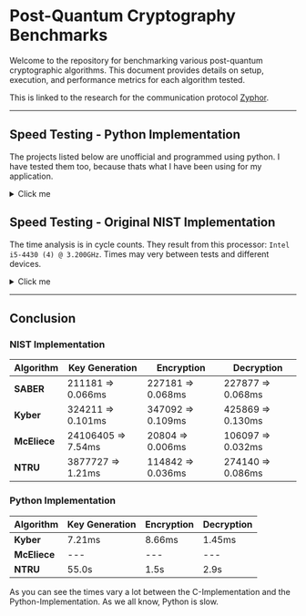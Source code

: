 # Post-Quantum Cryptography Benchmarks

Welcome to the repository for benchmarking various post-quantum cryptographic algorithms. This document provides details on setup, execution, and performance metrics for each algorithm tested.

This is linked to the research for the communication protocol [Zyphor](https://github.com/ProtDos/Zyphor).

---

## Speed Testing - Python Implementation
The projects listed below are unofficial and programmed using python. I have tested them too, because thats what I have been using for my application.
<details>
  <summary>Click me</summary>

### Kyber

#### Overview
Kyber is a lattice-based KEM that offers strong security guarantees and high performance, making it suitable for post-quantum cryptographic applications.
- Official Website: [Crystals Project](https://pq-crystals.org/kyber/)
- Reference Implementation: [Download GitHub](https://github.com/GiacomoPope/kyber-py)
- Documentation: [Specification (PDF)](https://pq-crystals.org/kyber/data/kyber-specification-round3-20210804.pdf)

#### Testing
```bash
cd Python_implementation/kyber/src
python3 benchmark_kyber.py
```

#### Performance Metrics
The table below shows the performance for various parameter sets:

```text
--------------------------------------------------------------------------------
   Params    |  keygen  |  keygen/s  |  encap  |  encap/s  |  decap  |  decap/s
--------------------------------------------------------------------------------
 Kyber512    |   2.83ms |     353.25 |  3.92ms |    255.35 |  5.62ms |  177.84 |
 Kyber768    |   4.79ms |     208.98 |  6.05ms |    165.38 |  8.31ms |  120.34 |
 Kyber1024   |   7.21ms |     138.68 |  8.66ms |    115.54 | 11.45ms |   87.35 |
```
The `Kyber1024` parameter set is the one that we'll take to compare to the other algorithms, as it's the most secure and also [recommended one](https://nvlpubs.nist.gov/nistpubs/FIPS/NIST.FIPS.203.pdf) (page 39).

---

### McEliece

#### Overview
McEliece is a code-based cryptographic algorithm known for its resilience to quantum attacks. It has a long history of reliability in the cryptographic community.
- Official Website: [Project Page](https://classic.mceliece.org/)
- Reference Implementation: [Download GitHub](https://github.com/Niiklasu/mceliece)
- Documentation: [Specification (PDF)](https://classic.mceliece.org/mceliece-impl-20221023.pdf)

###  Testing
Coming soon...

#### Performance Metrics
(TODO: Include specific metrics once tests are completed.)

---

### NTRU

#### Overview
NTRU is a lattice-based cryptosystem offering efficient encryption and decryption with high security. It has been extensively studied and standardized.

#### Performance Metrics
- Official Website: [Project Page](https://www.ntru.org/)
- Reference Implementation: [Download GitHub](https://github.com/ProtDos/pq-ntru)
- Documentation: [Specification (PDF)](https://www.ntru.org/f/hps98.pdf)

#### Testing
```bash
cd Python_implementation/NTRU
python3 ntru.py
```

#### Performance Metrics
The table below shows the performance for various parameter sets:

##### [Parameter Set](https://en.wikipedia.org/wiki/NTRUEncrypt#Table_1:_Parameters)
| Security Margin                      | N   | q    | p |
|--------------------------------------|-----|------|---|
| 128 bit security margin (NTRU-HPS)  | 509 | 2048 | 3 |
| 192 bit security margin (NTRU-HPS)  | 677 | 2048 | 3 |
| 256 bit security margin (NTRU-HPS)  | 821 | 4096 | 3 |
| 256 bit security margin (NTRU-HRSS) | 701 | 8192 | 3 |


##### Performance
| Params       | Keygen  | Keygen/s | Encap   | Encap/s | Decap   | Decap/s |
|--------------|---------|----------|---------|---------|---------|---------|
| ntru128_hps  | 20.0s   | 0.05     | 656.5ms | 1.52    | 1.3s    | 0.77    |
| ntru192_hps  | 75.0s   | 0.01     | 1.2s    | 0.83    | 2.6s    | 0.39    |
| ntru256_hps  | 65.6s   | 0.02     | 2.0s    | 0.50    | 3.8s    | 0.26    |
| ntru256_hrss | 55.0s   | 0.02     | 1.5s    | 0.67    | 2.9s    | 0.34    |

</details>



## Speed Testing - Original NIST Implementation
The time analysis is in cycle counts. They result from this processor: `Intel i5-4430 (4) @ 3.200GHz`. Times may very between tests and different devices.
<details>
  <summary>Click me</summary>

### HQC (Hamming Quasi-Cyclic)

#### Overview
HQC is a post-quantum key encapsulation mechanism (KEM) designed for robustness and efficiency. It achieves security using a combination of code-based cryptography and structured lattices.

- Official Website: [HQC Project](http://pqc-hqc.org/implementation.html)
- Reference Implementation: [Download](http://pqc-hqc.org/doc/hqc-reference-implementation_2024-10-30.zip)
- Documentation: [Specification (PDF)](http://pqc-hqc.org/doc/hqc-specification_2024-10-30.pdf)

#### Configuration
Tested with HQC-256, providing a security level of 256 bits.

#### How to Run
Follow these steps to set up and measure performance:

```bash
# Change directory
cd HQC/hqc-256

# Install required dependencies
sudo dnf install ntl-devel
sudo dnf install gmp-devel
sudo dnf install gf2x-devel

# Build the implementation
make hqc-256

# Run average time script
chmod +x average_time.sh
./average_time.sh
```

#### Results
The average time for 100 runs:
- **Time per operation:** 0.0129 seconds (12.9 ms)

---

### SABER
#### Overview
SABER is an IND-CCA2 secure Key Encapsulation Mechanism (KEM) whose security relies on the hardness of the Module Learning With Rounding problem (MLWR) and remains secure even against quantum computers. 
- Official Website: [Project Page](https://www.esat.kuleuven.be/cosic/pqcrypto/saber/index.html)
- Reference Implementation: [Download GitHub](https://github.com/KULeuven-COSIC/SABER)
- Documentation: [Specification (PDF)](https://eprint.iacr.org/2018/230.pdf)

#### Testing
```bash
git clone https://github.com/KULeuven-COSIC/SABER
cd SABER/Reference_Implementation_KEM
```
Change `SABER_L` in `SABER_params.h` to `4`, so it uses the parameters for entropy of 256, same as all the other algorithms.
```bash
make clean
make all
./test/test_kex
```

#### Performance Metrics
The table below shows the performance. The values are in cycle counts and not times:


| Params      | Keygen | Keygen/s | Encap   | Encap/s | Decap  | Decap/s |
|-------------|--------|----------|---------|---------|--------|---------|
| FireSaber   | 211181 | ---      | 227181d | ---     | 227877 | ---     |




---

### Kyber

#### Overview
Kyber is an IND-CCA2-secure key encapsulation mechanism (KEM), whose security is based on the hardness of solving the learning-with-errors (LWE) problem over module lattices. Kyber is one of the finalists in the NIST post-quantum cryptography project. 
- Official Website: [Project Page](https://pq-crystals.org/kyber/index.shtml)
- Reference Implementation: [Download GitHub](https://github.com/pq-crystals/kyber.git)
- Documentation: [Specification (PDF)](https://pq-crystals.org/kyber/data/kyber-specification-round3-20210804.pdf)

#### Testing
```bash
git clone https://github.com/pq-crystals/kyber.git
cd kyber/ref && make
cd ../avx2 && make 
./test/test_speed1024
```

#### Performance Metrics
The table below shows the performance. The values are in cycle counts and not times:


| Params     | Keygen | Keygen/s | Encap  | Encap/s | Decap  | Decap/s |
|------------|--------|----------|--------|---------|--------|---------|
| Kyber-1024 | 316494 | ---      | 347092 | ---     | 425869 | ---     |



---

### Mc Eliece

#### Overview
Kyber is an IND-CCA2-secure key encapsulation mechanism (KEM), whose security is based on the hardness of solving the learning-with-errors (LWE) problem over module lattices. Kyber is one of the finalists in the NIST post-quantum cryptography project. 
- Official Website: [Project Page](https://pq-crystals.org/kyber/index.shtml)
- Reference Implementation: [Download GitHub](https://github.com/pq-crystals/kyber.git)
- Documentation: [Specification (PDF)](https://pq-crystals.org/kyber/data/kyber-specification-round3-20210804.pdf)

#### Testing
```bash
wget -m https://lib.mceliece.org/libmceliece-latest-version.txt
version=$(cat lib.mceliece.org/libmceliece-latest-version.txt)
wget -m https://lib.mceliece.org/libmceliece-$version.tar.gz
tar -xzf lib.mceliece.org/libmceliece-$version.tar.gz
cd libmceliece-$version

./configure && make -j8 install
```

#### Performance Metrics
All speed metrics are shown here: https://lib.mceliece.org/speed.html

---

### NTRU
#### Overview
NTRU is a lattice-based cryptosystem offering efficient encryption and decryption with high security. It has been extensively studied and standardized.

#### Performance Metrics
- Official Website: [Project Page](https://www.ntru.org/)
- Reference Implementation: [Download GitHub](https://github.com/ProtDos/pq-ntru)
- Documentation: [Specification (PDF)](https://www.ntru.org/f/hps98.pdf)

#### Testing
```bash
git clone https://github.com/jschanck/ntru.git
cd ref-hrss701 && make
./test/speed
```
#### Performance Metrics
The table below shows the performance. The values are in cycle counts and not times:


| Params | Keygen  | Keygen/s | Encap  | Encap/s | Decap  | Decap/s |
|--------|---------|----------|--------|---------|--------|---------|
| NTRU   | 3501672 | ---      | 114842 | ---     | 274140 | ---     |


</details>


---

## Conclusion
### NIST Implementation
| **Algorithm** | **Key Generation** | **Encryption**   | **Decryption**   |
|---------------|--------------------|------------------|------------------|
| **SABER**     | 211181 ⇒ 0.066ms   | 227181 ⇒ 0.068ms | 227877 ⇒ 0.068ms |
| **Kyber**     | 324211 ⇒ 0.101ms   | 347092 ⇒ 0.109ms | 425869 ⇒ 0.130ms |
| **McEliece**  | 24106405 ⇒ 7.54ms  | 20804 ⇒ 0.006ms  | 106097 ⇒ 0.032ms |
| **NTRU**      | 3877727 ⇒ 1.21ms   | 114842 ⇒ 0.036ms | 274140 ⇒ 0.086ms |

### Python Implementation
| **Algorithm** | **Key Generation** | **Encryption** | **Decryption** |
|---------------|--------------------|----------------|----------------|
| **Kyber**     | 7.21ms             | 8.66ms         | 1.45ms         |
| **McEliece**  | ---                | ---            | ---            |
| **NTRU**      | 55.0s              | 1.5s           | 2.9s           |

As you can see the times vary a lot between the C-Implementation and the Python-Implementation. As we all know, Python is slow.
